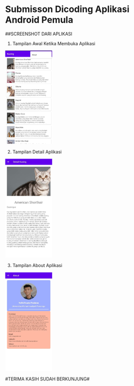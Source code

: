 # Submisson Dicoding Aplikasi Android Pemula

##SCREENSHOT DARI APLIKASI

1. Tampilan Awal Ketika Membuka Aplikasi
<img src="Screenshot 1.jpeg" alt="Alt Text 1" width="150">

2. Tampilan Detail Aplikasi
<img src="Screenshot 2.jpeg" alt="Alt Text 2" width="150">

3. Tampilan About Aplikasi
<img src="Screenshot 3.jpeg" alt="Alt Text 3" width="150">

   
#TERIMA KASIH SUDAH BERKUNJUNG#
